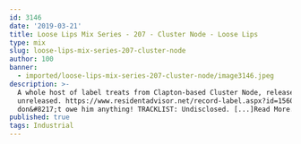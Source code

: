 ```yaml
---
id: 3146
date: '2019-03-21'
title: Loose Lips Mix Series - 207 - Cluster Node - Loose Lips
type: mix
slug: loose-lips-mix-series-207-cluster-node
author: 100
banner:
  - imported/loose-lips-mix-series-207-cluster-node/image3146.jpeg
description: >-
  A whole host of label treats from Clapton-based Cluster Node, released and
  unreleased. https://www.residentadvisor.net/record-label.aspx?id=15608 You
  don&#8217;t owe him anything! TRACKLIST: Undisclosed. [...]Read More...
published: true
tags: Industrial
---
```

